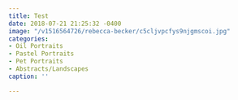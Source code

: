 ```yaml
---
title: Test
date: 2018-07-21 21:25:32 -0400
image: "/v1516564726/rebecca-becker/c5cljvpcfys9njgmscoi.jpg"
categories:
- Oil Portraits
- Pastel Portraits
- Pet Portraits
- Abstracts/Landscapes
caption: ''

---
```



